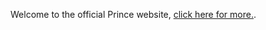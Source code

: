 Welcome to the official Prince website, [click here for more.](https://github.com/Princeamazing/Princeamazing.github.io/wiki/prince.github.io).

